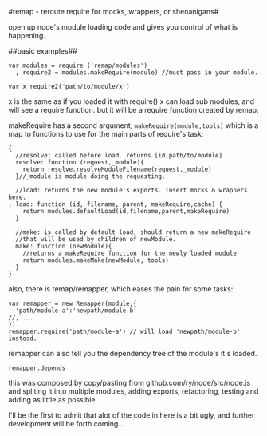 
#remap - reroute require for mocks, wrappers, or shenanigans#

open up node's module loading code and gives you control of what is happening.

##basic examples##

    var modules = require ('remap/modules')
      , require2 = modules.makeRequire(module) //must pass in your module.

    var x require2('path/to/module/x')
    
x is the same as if you loaded it with require()
x can load sub modules, and will see a require function. 
but it will be a require function created by remap.

makeRequire has a second argument, `makeRequire(module,tools)` which is a map
to functions to use for the main parts of require's task:

    { 
      //resolve: called before load. returns [id,path/to/module]
      resolve: function (request,_module){
        return resolve.resolveModuleFilename(request,_module)
      }//_module is module doing the requesting.
      
      //load: returns the new module's exports. insert mocks & wrappers here.
    , load: function (id, filename, parent, makeRequire,cache) {
        return modules.defaultLoad(id,filename,parent,makeRequire)
      }

      //make: is called by default load, should return a new makeRequire 
      //that will be used by children of newModule.
    , make: function (newModule){
        //returns a makeRequire function for the newly loaded module
        return modules.makeMake(newModule, tools)
      }
    }

also, there is remap/remapper, which eases the pain for some tasks:

    var remapper = new Remapper(module,{
      'path/module-a':'newpath/module-b' 
    //, ...
    })
    remapper.require('path/module-a') // will load 'newpath/module-b' instead.
    
remapper can also tell you the dependency tree of the module's it's loaded.

    remapper.depends
    
this was composed by copy/pasting from github.com/ry/node/src/node.js and spliting it into multiple modules, adding exports, refactoring, testing and adding as little as possible.

I'll be the first to admit that alot of the code in here is a bit ugly, 
and further development will be forth coming...

